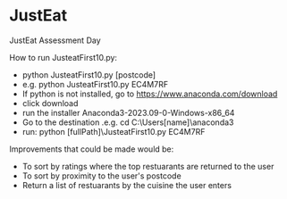 # JustEat
JustEat Assessment Day

How to run JusteatFirst10.py:
  - python JusteatFirst10.py [postcode]
  - e.g. python JusteatFirst10.py EC4M7RF
  - If python is not installed, go to https://www.anaconda.com/download
  - click download
  - run the installer Anaconda3-2023.09-0-Windows-x86_64
  - Go to the destination .e.g. cd C:\Users\[name]\anaconda3
  - run: python [fullPath]\JusteatFirst10.py EC4M7RF



Improvements that could be made would be:
  - To sort by ratings where the top restuarants are returned to the user
  - To sort by proximity to the user's postcode
  - Return a list of restuarants by the cuisine the user enters

